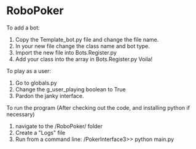 # RoboPoker
To add a bot:

  1. Copy the Template_bot.py file and change the file name.
  2. In your new file change the class name and bot type.
  3. Import the new file into Bots.Register.py
  4. Add your class into the array in Bots.Register.py
  Voila!
  
To play as a user:

  1. Go to globals.py
  2. Change the g_user_playing boolean to True
  3. Pardon the janky interface.

To run the program  (After checking out the code, and installing python if necessary)
  1. navigate to the /RoboPoker/ folder
  2. Create a "Logs" file
  3. Run from a command line:
    /PokerInterface3>> python main.py
